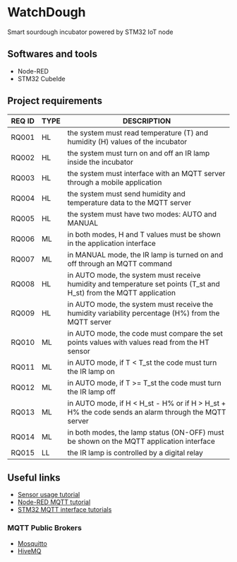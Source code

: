 # WatchDough
Smart sourdough incubator powered by STM32 IoT node

## Softwares and tools
- Node-RED
- STM32 CubeIde

## Project requirements

|REQ ID|TYPE|DESCRIPTION|
|---|---|---|
|RQ001|HL|the system must read temperature (T) and humidity (H) values of the incubator|
|RQ002|HL|the system must turn on and off an IR lamp inside the incubator|
|RQ003|HL|the system must interface with an MQTT server through a mobile application|
|RQ004|HL|the system must send humidity and temperature data to the MQTT server|
|RQ005|HL|the system must have two modes: AUTO and MANUAL|
|RQ006|ML|in both modes, H and T values must be shown in the application interface|
|RQ007|ML|in MANUAL mode, the IR lamp is turned on and off  through an MQTT command|
|RQ008|HL|in AUTO mode, the system must receive humidity and temperature set points (T_st and H_st) from the MQTT application|
|RQ009|HL|in AUTO mode, the system must receive the humidity variability percentage (H%) from the MQTT server|
|RQ010|ML|in AUTO mode, the code must compare the set points values with values read from the HT sensor|
|RQ011|ML|in AUTO mode, if T < T_st the code must turn the IR lamp on|
|RQ012|ML|in AUTO mode, if T >= T_st the code must turn the IR lamp off|
|RQ013|ML|in AUTO mode, if H < H_st - H% or if H > H_st + H% the code sends an alarm through the MQTT server |
|RQ014|ML|in both modes, the lamp status (ON-OFF) must be shown on the MQTT application interface|
|RQ015|LL|the IR lamp is controlled by a digital relay|

## Useful links
- [Sensor usage tutorial](https://wiki.st.com/stm32mcu/wiki/STM32StepByStep:Step4_Sensors_usage)
- [Node-RED MQTT tutorial](https://cookbook.nodered.org/#mqtt)
- [STM32 MQTT interface tutorials](https://www.st.com/content/ccc/resource/corporate/company/divisional_presentation/group0/43/b5/72/31/48/42/4a/93/STM32L4_Discovery_Kit_IoT_Node_Hands_on/files/STM32L4_Discovery_Kit_IoT_Node_Hands_on.pdf/_jcr_content/translations/en.STM32L4_Discovery_Kit_IoT_Node_Hands_on.pdf)

### MQTT Public Brokers
- [Mosquitto](https://test.mosquitto.org/)
- [HiveMQ](https://www.hivemq.com/public-mqtt-broker/)


